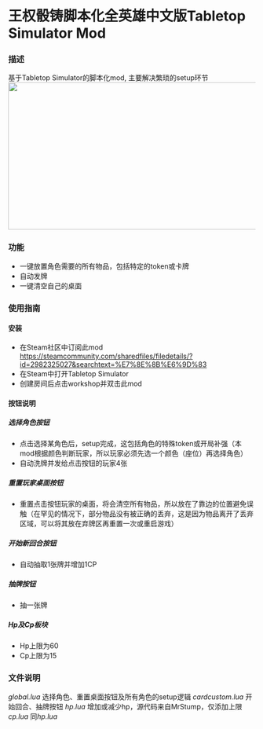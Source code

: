 # 王权骰铸脚本化全英雄中文版Tabletop Simulator Mod
### 描述
基于Tabletop Simulator的脚本化mod, 主要解决繁琐的setup环节
<img src="https://github.com/Spec-DY/DiceofThrone-Tabletopsimulator-Mod/assets/125960879/e42429eb-c4e8-4fc7-ba06-04d5744303c3" width="600" height="300">


### 功能
 - 一键放置角色需要的所有物品，包括特定的token或卡牌
 - 自动发牌
 - 一键清空自己的桌面


### 使用指南
#### 安装
- 在Steam社区中订阅此mod<br>
https://steamcommunity.com/sharedfiles/filedetails/?id=2982325027&searchtext=%E7%8E%8B%E6%9D%83<br>
- 在Steam中打开Tabletop Simulator<br>
- 创建房间后点击workshop并双击此mod<br>

#### 按钮说明

##### 选择角色按钮
 - 点击选择某角色后，setup完成，这包括角色的特殊token或开局补强（本mod根据颜色判断玩家，所以玩家必须先选一个颜色（座位）再选择角色）
 - 自动洗牌并发给点击按钮的玩家4张
##### 重置玩家桌面按钮
 - 重置点击按钮玩家的桌面，将会清空所有物品，所以放在了靠边的位置避免误触（在罕见的情况下，部分物品没有被正确的丢弃，这是因为物品离开了丢弃区域，可以将其放在弃牌区再重置一次或重启游戏）
##### 开始新回合按钮
 - 自动抽取1张牌并增加1CP
##### 抽牌按钮
 - 抽一张牌
##### Hp及Cp板块
 - Hp上限为60
 - Cp上限为15

### 文件说明
*global.lua* 选择角色、重置桌面按钮及所有角色的setup逻辑
*cardcustom.lua* 开始回合、抽牌按钮
*hp.lua* 增加或减少hp，源代码来自MrStump，仅添加上限
*cp.lua* 同*hp.lua*




